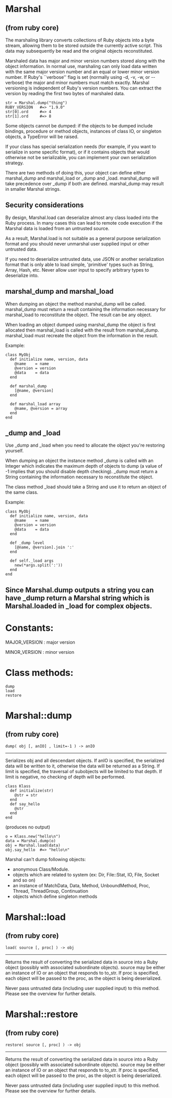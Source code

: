# Marshal

(from ruby core)
---
The marshaling library converts collections of Ruby objects into a byte
stream, allowing them to be stored outside the currently active script. This
data may subsequently be read and the original objects reconstituted.

Marshaled data has major and minor version numbers stored along with the
object information. In normal use, marshaling can only load data written with
the same major version number and an equal or lower minor version number. If
Ruby's ``verbose'' flag is set (normally using -d, -v, -w, or --verbose) the
major and minor numbers must match exactly. Marshal versioning is independent
of Ruby's version numbers. You can extract the version by reading the first
two bytes of marshaled data.

    str = Marshal.dump("thing")
    RUBY_VERSION   #=> "1.9.0"
    str[0].ord     #=> 4
    str[1].ord     #=> 8

Some objects cannot be dumped: if the objects to be dumped include bindings,
procedure or method objects, instances of class IO, or singleton objects, a
TypeError will be raised.

If your class has special serialization needs (for example, if you want to
serialize in some specific format), or if it contains objects that would
otherwise not be serializable, you can implement your own serialization
strategy.

There are two methods of doing this, your object can define either
marshal_dump and marshal_load or _dump and _load.  marshal_dump will take
precedence over _dump if both are defined.  marshal_dump may result in smaller
Marshal strings.

## Security considerations

By design, Marshal.load can deserialize almost any class loaded into the Ruby
process. In many cases this can lead to remote code execution if the Marshal
data is loaded from an untrusted source.

As a result, Marshal.load is not suitable as a general purpose serialization
format and you should never unmarshal user supplied input or other untrusted
data.

If you need to deserialize untrusted data, use JSON or another serialization
format that is only able to load simple, 'primitive' types such as String,
Array, Hash, etc. Never allow user input to specify arbitrary types to
deserialize into.

## marshal_dump and marshal_load

When dumping an object the method marshal_dump will be called. marshal_dump
must return a result containing the information necessary for marshal_load to
reconstitute the object.  The result can be any object.

When loading an object dumped using marshal_dump the object is first allocated
then marshal_load is called with the result from marshal_dump. marshal_load
must recreate the object from the information in the result.

Example:

    class MyObj
      def initialize name, version, data
        @name    = name
        @version = version
        @data    = data
      end

      def marshal_dump
        [@name, @version]
      end

      def marshal_load array
        @name, @version = array
      end
    end

## _dump and _load

Use _dump and _load when you need to allocate the object you're restoring
yourself.

When dumping an object the instance method _dump is called with an Integer
which indicates the maximum depth of objects to dump (a value of -1 implies
that you should disable depth checking).  _dump must return a String
containing the information necessary to reconstitute the object.

The class method _load should take a String and use it to return an object of
the same class.

Example:

    class MyObj
      def initialize name, version, data
        @name    = name
        @version = version
        @data    = data
      end

      def _dump level
        [@name, @version].join ':'
      end

      def self._load args
        new(*args.split(':'))
      end
    end

Since Marshal.dump outputs a string you can have _dump return a Marshal string
which is Marshal.loaded in _load for complex objects.
---
# Constants:

MAJOR_VERSION
:   major version

MINOR_VERSION
:   minor version



# Class methods:

    dump
    load
    restore

# Marshal::dump

(from ruby core)
---
    dump( obj [, anIO] , limit=-1 ) -> anIO

---

Serializes obj and all descendant objects. If anIO is specified, the
serialized data will be written to it, otherwise the data will be returned as
a String. If limit is specified, the traversal of subobjects will be limited
to that depth. If limit is negative, no checking of depth will be performed.

    class Klass
      def initialize(str)
        @str = str
      end
      def say_hello
        @str
      end
    end

(produces no output)

    o = Klass.new("hello\n")
    data = Marshal.dump(o)
    obj = Marshal.load(data)
    obj.say_hello  #=> "hello\n"

Marshal can't dump following objects:
*   anonymous Class/Module.
*   objects which are related to system (ex: Dir, File::Stat, IO, File, Socket
    and so on)
*   an instance of MatchData, Data, Method, UnboundMethod, Proc, Thread,
    ThreadGroup, Continuation
*   objects which define singleton methods



# Marshal::load

(from ruby core)
---
    load( source [, proc] ) -> obj

---

Returns the result of converting the serialized data in source into a Ruby
object (possibly with associated subordinate objects). source may be either an
instance of IO or an object that responds to to_str. If proc is specified,
each object will be passed to the proc, as the object is being deserialized.

Never pass untrusted data (including user supplied input) to this method.
Please see the overview for further details.


# Marshal::restore

(from ruby core)
---
    restore( source [, proc] ) -> obj

---

Returns the result of converting the serialized data in source into a Ruby
object (possibly with associated subordinate objects). source may be either an
instance of IO or an object that responds to to_str. If proc is specified,
each object will be passed to the proc, as the object is being deserialized.

Never pass untrusted data (including user supplied input) to this method.
Please see the overview for further details.


